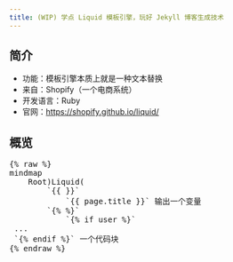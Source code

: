 ```yaml
---
title: (WIP) 学点 Liquid 模板引擎，玩好 Jekyll 博客生成技术
---
```


<script type="module">
  import mermaid from 'https://cdn.jsdelivr.net/npm/mermaid@10/dist/mermaid.esm.min.mjs';
</script>

## 简介
- 功能：模板引擎本质上就是一种文本替换
- 来自：Shopify（一个电商系统）
- 开发语言：Ruby
- 官网：https://shopify.github.io/liquid/

## 概览
<pre class="mermaid">
{% raw %}
mindmap
	Root)Liquid(
		`{{ }}`
			`{{ page.title }}` 输出一个变量
		`{% %}`
			`{% if user %}` <br> ... <br> `{% endif %}` 一个代码块
{% endraw %}
</pre>